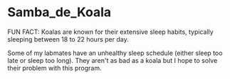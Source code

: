 # Samba_de_Koala

FUN FACT: Koalas are known for their extensive sleep habits, typically sleeping between 18 to 22 hours per day.

Some of my labmates have an unhealthy sleep schedule (either sleep too late or sleep too long). 
They aren't as bad as a koala but I hope to solve their problem with this program.
